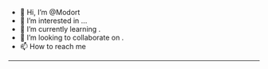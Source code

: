 - 👋 Hi, I’m @Modort
- 👀 I’m interested in ...
- 🌱 I’m currently learning .
- 💞️ I’m looking to collaborate on .
- 📫 How to reach me 
----------- 
